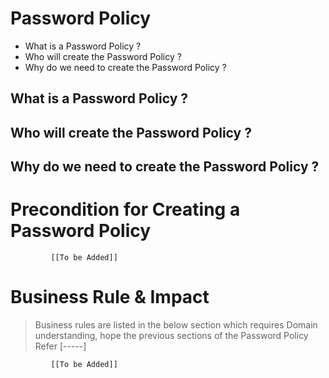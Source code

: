 # Password Policy

* What is a Password Policy ?
* Who will create the Password Policy ?
* Why do we need to create the Password Policy ? 

## What is a Password Policy ?

## Who will create the Password Policy ?

## Why do we need to create the Password Policy ?

# Precondition for Creating a Password Policy



             [[To be Added]]
 




# Business Rule & Impact 

> Business rules are listed in the below section which requires Domain understanding, hope the previous sections of the Password Policy Refer [-----]


             [[To be Added]]
 


